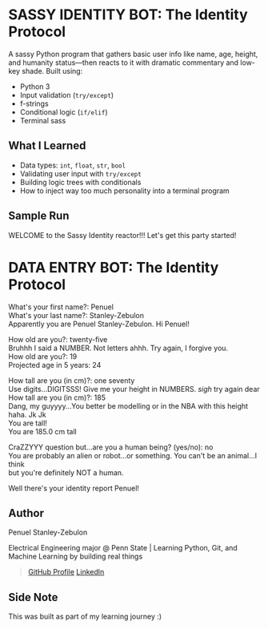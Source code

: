# SASSY IDENTITY BOT: The Identity Protocol

A sassy Python program that gathers basic user info like name, age, height, and humanity status—then reacts to it with dramatic commentary and low-key shade. Built using:

- Python 3
- Input validation (`try/except`)
- f-strings
- Conditional logic (`if/elif`)
- Terminal sass

## What I Learned
- Data types: `int`, `float`, `str`, `bool`
- Validating user input with `try/except`
- Building logic trees with conditionals
- How to inject way too much personality into a terminal program

## Sample Run
WELCOME to the Sassy Identity reactor!!!
Let's get this party started!


 #  DATA ENTRY BOT: The Identity Protocol


What's your first name?: Penuel  
What's your last name?: Stanley-Zebulon  
Apparently you are Penuel Stanley-Zebulon. Hi Penuel!

How old are you?: twenty-five  
Bruhhh I said a NUMBER. Not letters ahhh. Try again, I forgive you.  
How old are you?: 19  
Projected age in 5 years: 24

How tall are you (in cm)?: one seventy  
Use digits...DIGITSSS! Give me your height in NUMBERS. *sigh* try again dear  
How tall are you (in cm)?: 185  
Dang, my guyyyy...You better be modelling or in the NBA with this height haha. Jk Jk  
You are tall!  
You are 185.0 cm tall

CraZZYYY question but...are you a human being? (yes/no): no  
You are probably an alien or robot...or something. You can't be an animal...I think  
but you're definitely NOT a human.

Well there's your identity report Penuel!


## Author
Penuel Stanley-Zebulon

Electrical Engineering major @ Penn State | Learning Python, Git, and Machine Learning by building real things

> [GitHub Profile](https://github.com/iampenuel)
> [LinkedIn](www.linkedin.com/in/penuel-stanley-zebulon)

## Side Note
This was built as part of my learning journey :)

